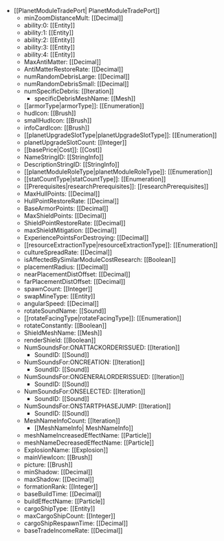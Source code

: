  * [[PlanetModuleTradePort| PlanetModuleTradePort]]
   * minZoomDistanceMult: [[Decimal]]
   * ability:0: [[Entity]]
   * ability:1: [[Entity]]
   * ability:2: [[Entity]]
   * ability:3: [[Entity]]
   * ability:4: [[Entity]]
   * MaxAntiMatter: [[Decimal]]
   * AntiMatterRestoreRate: [[Decimal]]
   * numRandomDebrisLarge: [[Decimal]]
   * numRandomDebrisSmall: [[Decimal]]
   * numSpecificDebris: [[Iteration]]
     * specificDebrisMeshName: [[Mesh]]
   * [[armorType|armorType]]: [[Enumeration]]
   * hudIcon: [[Brush]]
   * smallHudIcon: [[Brush]]
   * infoCardIcon: [[Brush]]
   * [[planetUpgradeSlotType|planetUpgradeSlotType]]: [[Enumeration]]
   * planetUpgradeSlotCount: [[Integer]]
   * [[basePrice|Cost]]: [[Cost]]
   * NameStringID: [[StringInfo]]
   * DescriptionStringID: [[StringInfo]]
   * [[planetModuleRoleType|planetModuleRoleType]]: [[Enumeration]]
   * [[statCountType|statCountType]]: [[Enumeration]]
   * [[Prerequisites|researchPrerequisites]]: [[researchPrerequisites]]
   * MaxHullPoints: [[Decimal]]
   * HullPointRestoreRate: [[Decimal]]
   * BaseArmorPoints: [[Decimal]]
   * MaxShieldPoints: [[Decimal]]
   * ShieldPointRestoreRate: [[Decimal]]
   * maxShieldMitigation: [[Decimal]]
   * ExperiencePointsForDestroying: [[Decimal]]
   * [[resourceExtractionType|resourceExtractionType]]: [[Enumeration]]
   * cultureSpreadRate: [[Decimal]]
   * isAffectedBySimilarModuleCostResearch: [[Boolean]]
   * placementRadius: [[Decimal]]
   * nearPlacementDistOffset: [[Decimal]]
   * farPlacementDistOffset: [[Decimal]]
   * spawnCount: [[Integer]]
   * swapMineType: [[Entity]]
   * angularSpeed: [[Decimal]]
   * rotateSoundName: [[Sound]]
   * [[rotateFacingType|rotateFacingType]]: [[Enumeration]]
   * rotateConstantly: [[Boolean]]
   * ShieldMeshName: [[Mesh]]
   * renderShield: [[Boolean]]
   * NumSoundsFor:ONATTACKORDERISSUED: [[Iteration]]
     * SoundID: [[Sound]]
   * NumSoundsFor:ONCREATION: [[Iteration]]
     * SoundID: [[Sound]]
   * NumSoundsFor:ONGENERALORDERISSUED: [[Iteration]]
     * SoundID: [[Sound]]
   * NumSoundsFor:ONSELECTED: [[Iteration]]
     * SoundID: [[Sound]]
   * NumSoundsFor:ONSTARTPHASEJUMP: [[Iteration]]
     * SoundID: [[Sound]]
   * MeshNameInfoCount: [[Iteration]]
     * [[MeshNameInfo| MeshNameInfo]]
   * meshNameIncreasedEffectName: [[Particle]]
   * meshNameDecreasedEffectName: [[Particle]]
   * ExplosionName: [[Explosion]]
   * mainViewIcon: [[Brush]]
   * picture: [[Brush]]
   * minShadow: [[Decimal]]
   * maxShadow: [[Decimal]]
   * formationRank: [[Integer]]
   * baseBuildTime: [[Decimal]]
   * buildEffectName: [[Particle]]
   * cargoShipType: [[Entity]]
   * maxCargoShipCount: [[Integer]]
   * cargoShipRespawnTime: [[Decimal]]
   * baseTradeIncomeRate: [[Decimal]]

